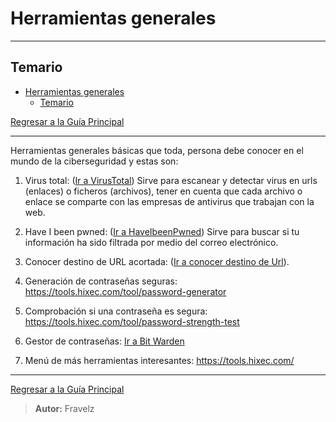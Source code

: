 # Herramientas generales

---

## Temario

- [Herramientas generales](#herramientas-generales)
  - [Temario](#temario)

[Regresar a la Guía Principal](./../readme.md#temario)

---

Herramientas generales básicas que toda, persona debe conocer en el mundo de la ciberseguridad y estas son:

1. Virus total: ([Ir a VirusTotal](https://www.virustotal.com/gui/home/upload)) Sirve para escanear y detectar virus en urls (enlaces) o ficheros (archivos), tener en cuenta que cada archivo o enlace se comparte con las empresas de antivirus que trabajan con la web.

2. Have I been pwned: ([Ir a HaveIbeenPwned](https://haveibeenpwned.com/)) Sirve para buscar si tu información ha sido filtrada por medio del correo electrónico.

3. Conocer destino de URL acortada: ([Ir a conocer destino de Url](https://tools.hixec.com/tool/url-unshortener?_gl=1*nakthv*_ga*Mjk1NzUxNjQzLjE3NTgyODMxNzE.*_ga_FR4D49XYF9*czE3NjA0NDMwMzMkbzIxJGcxJHQxNzYwNDQ1MjQ0JGo1NCRsMCRoMA..)).

4. Generación de contraseñas seguras: https://tools.hixec.com/tool/password-generator

5. Comprobación si una contraseña es segura: https://tools.hixec.com/tool/password-strength-test 

6. Gestor de contraseñas: [Ir a Bit Warden](https://bitwarden.com/es-la/go/business-password-manager/?utm_source=google&utm_medium=cpc&utm_campaign=AW_LATAM-ES_NU_CL_Bitwarden_es_GSN_DTMB_Brand_KW:Brand_Exact&utm_content=716354017577&utm_term=bitwarden|kwd-339416034454&hsa_acc=2567950947&hsa_cam=21783526743&hsa_grp=168776887579&hsa_ad=716354017577&hsa_src=g&hsa_tgt=kwd-339416034454&hsa_kw=bitwarden&hsa_mt=e&hsa_net=adwords&hsa_ver=3&gad_source=1&gad_campaignid=21783526743&gclid=Cj0KCQjw6bfHBhDNARIsAIGsqLh1GZSOVvi_vSn7GjngohEn2F0-EQ9qGxl1waCpYYSG7xM8cRUM1AEaAqgcEALw_wcB)

7. Menú de más herramientas interesantes: https://tools.hixec.com/

---

[Regresar a la Guía Principal](./../readme.md#temario)

> **Autor:** Fravelz
